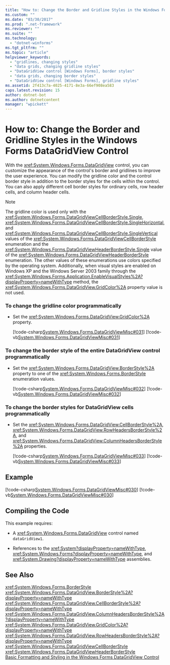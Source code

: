 ```yaml
---
title: "How to: Change the Border and Gridline Styles in the Windows Forms DataGridView Control"
ms.custom: ""
ms.date: "03/30/2017"
ms.prod: ".net-framework"
ms.reviewer: ""
ms.suite: ""
ms.technology: 
  - "dotnet-winforms"
ms.tgt_pltfrm: ""
ms.topic: "article"
helpviewer_keywords: 
  - "gridlines, changing styles"
  - "data grids, changing gridline styles"
  - "DataGridView control [Windows Forms], border styles"
  - "data grids, changing border styles"
  - "DataGridView control [Windows Forms], gridline styles"
ms.assetid: 2f413c7a-4025-4171-8e3a-66ef908ea583
caps.latest.revision: 15
author: dotnet-bot
ms.author: dotnetcontent
manager: "wpickett"
---
```

# How to: Change the Border and Gridline Styles in the Windows Forms DataGridView Control
With the <xref:System.Windows.Forms.DataGridView> control, you can customize the appearance of the control's border and gridlines to improve the user experience. You can modify the gridline color and the control border style in addition to the border styles for the cells within the control. You can also apply different cell border styles for ordinary cells, row header cells, and column header cells.  
  
> [!NOTE]
>  The gridline color is used only with the <xref:System.Windows.Forms.DataGridViewCellBorderStyle.Single>, <xref:System.Windows.Forms.DataGridViewCellBorderStyle.SingleHorizontal>, and <xref:System.Windows.Forms.DataGridViewCellBorderStyle.SingleVertical> values of the <xref:System.Windows.Forms.DataGridViewCellBorderStyle> enumeration and the <xref:System.Windows.Forms.DataGridViewHeaderBorderStyle.Single> value of the <xref:System.Windows.Forms.DataGridViewHeaderBorderStyle> enumeration. The other values of these enumerations use colors specified by the operating system. Additionally, when visual styles are enabled on Windows XP and the Windows Server 2003 family through the <xref:System.Windows.Forms.Application.EnableVisualStyles%2A?displayProperty=nameWithType> method, the <xref:System.Windows.Forms.DataGridView.GridColor%2A> property value is not used.  
  
### To change the gridline color programmatically  
  
-   Set the <xref:System.Windows.Forms.DataGridView.GridColor%2A> property.  
  
     [!code-csharp[System.Windows.Forms.DataGridViewMisc#031](../../../../samples/snippets/csharp/VS_Snippets_Winforms/System.Windows.Forms.DataGridViewMisc/CS/datagridviewmisc.cs#031)]
     [!code-vb[System.Windows.Forms.DataGridViewMisc#031](../../../../samples/snippets/visualbasic/VS_Snippets_Winforms/System.Windows.Forms.DataGridViewMisc/VB/datagridviewmisc.vb#031)]  
  
### To change the border style of the entire DataGridView control programmatically  
  
-   Set the <xref:System.Windows.Forms.DataGridView.BorderStyle%2A> property to one of the <xref:System.Windows.Forms.BorderStyle> enumeration values.  
  
     [!code-csharp[System.Windows.Forms.DataGridViewMisc#032](../../../../samples/snippets/csharp/VS_Snippets_Winforms/System.Windows.Forms.DataGridViewMisc/CS/datagridviewmisc.cs#032)]
     [!code-vb[System.Windows.Forms.DataGridViewMisc#032](../../../../samples/snippets/visualbasic/VS_Snippets_Winforms/System.Windows.Forms.DataGridViewMisc/VB/datagridviewmisc.vb#032)]  
  
### To change the border styles for DataGridView cells programmatically  
  
-   Set the <xref:System.Windows.Forms.DataGridView.CellBorderStyle%2A>, <xref:System.Windows.Forms.DataGridView.RowHeadersBorderStyle%2A>, and <xref:System.Windows.Forms.DataGridView.ColumnHeadersBorderStyle%2A> properties.  
  
     [!code-csharp[System.Windows.Forms.DataGridViewMisc#033](../../../../samples/snippets/csharp/VS_Snippets_Winforms/System.Windows.Forms.DataGridViewMisc/CS/datagridviewmisc.cs#033)]
     [!code-vb[System.Windows.Forms.DataGridViewMisc#033](../../../../samples/snippets/visualbasic/VS_Snippets_Winforms/System.Windows.Forms.DataGridViewMisc/VB/datagridviewmisc.vb#033)]  
  
## Example  
 [!code-csharp[System.Windows.Forms.DataGridViewMisc#030](../../../../samples/snippets/csharp/VS_Snippets_Winforms/System.Windows.Forms.DataGridViewMisc/CS/datagridviewmisc.cs#030)]
 [!code-vb[System.Windows.Forms.DataGridViewMisc#030](../../../../samples/snippets/visualbasic/VS_Snippets_Winforms/System.Windows.Forms.DataGridViewMisc/VB/datagridviewmisc.vb#030)]  
  
## Compiling the Code  
 This example requires:  
  
-   A <xref:System.Windows.Forms.DataGridView> control named `dataGridView1`.  
  
-   References to the <xref:System?displayProperty=nameWithType>, <xref:System.Windows.Forms?displayProperty=nameWithType>, and <xref:System.Drawing?displayProperty=nameWithType> assemblies.  
  
## See Also  
 <xref:System.Windows.Forms.BorderStyle>   
 <xref:System.Windows.Forms.DataGridView.BorderStyle%2A?displayProperty=nameWithType>   
 <xref:System.Windows.Forms.DataGridView.CellBorderStyle%2A?displayProperty=nameWithType>   
 <xref:System.Windows.Forms.DataGridView.ColumnHeadersBorderStyle%2A?displayProperty=nameWithType>   
 <xref:System.Windows.Forms.DataGridView.GridColor%2A?displayProperty=nameWithType>   
 <xref:System.Windows.Forms.DataGridView.RowHeadersBorderStyle%2A?displayProperty=nameWithType>   
 <xref:System.Windows.Forms.DataGridViewCellBorderStyle>   
 <xref:System.Windows.Forms.DataGridViewHeaderBorderStyle>   
 [Basic Formatting and Styling in the Windows Forms DataGridView Control](../../../../docs/framework/winforms/controls/basic-formatting-and-styling-in-the-windows-forms-datagridview-control.md)
